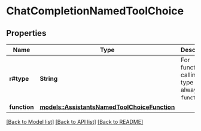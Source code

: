 # ChatCompletionNamedToolChoice

## Properties

Name | Type | Description | Notes
------------ | ------------- | ------------- | -------------
**r#type** | **String** | For function calling, the type is always `function`. | 
**function** | [**models::AssistantsNamedToolChoiceFunction**](AssistantsNamedToolChoice_function.md) |  | 

[[Back to Model list]](../README.md#documentation-for-models) [[Back to API list]](../README.md#documentation-for-api-endpoints) [[Back to README]](../README.md)


